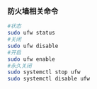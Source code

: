 <!--
 * @Author: findnr
 * @Date: 2024-10-31 09:08:39
 * @LastEditors: findnr
 * @LastEditTime: 2024-10-31 14:13:49
 * @Description: 
-->
### 防火墙相关命令
```sh
#状态
sudo ufw status
#关闭
sudo ufw disable
#开启
sudo ufw enable
#永久关闭
sudo systemctl stop ufw
sudo systemctl disable ufw
```
